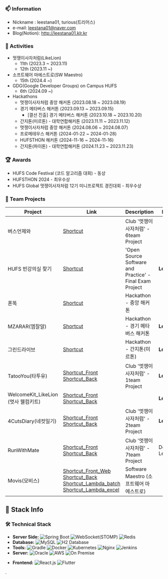 ### 📫 Information
- Nickname : leestana01, turious(트리어스)
- e-mail: leestana01@naver.com
- Blog(Notion): http://leestana01.klr.kr

### 📜 Activities
- 멋쟁이사자처럼(LikeLion)
  - 11th (2023.3 ~ 2023.11)
  - 12th (2023.11 ~)
- 소프트웨어 마에스트로(SW Maestro)
  - 15th (2024.4 ~)
- GDG(Google Developer Groups) on Campus HUFS
  - 6th (2024.09 ~)
- Hackathons
  - 멋쟁이사자처럼 중앙 해커톤 (2023.08.18 ~ 2023.08.19)
  - 경기 메타버스 해커톤 (2023.09.13 ~ 2023.09.15)
    - [결선 진출] 경기 메타버스 해커톤 (2023.10.18 ~ 2023.10.20)
  - 간지톤(미르톤) - 대학연합해커톤 (2023.11.11 ~ 2023.11.12)
  - 멋쟁이사자처럼 중앙 해커톤 (2024.08.06 ~ 2024.08.07)
  - 프로메테우스 해커톤 (2024-01-22 ~ 2024-01-28)
  - HUFSTHON 해커톤 (2024-11-16 ~ 2024-11-16)
  - 간지톤(파이톤) - 대학연합해커톤 (2024.11.23 ~ 2023.11.23)
 
### 🏆 Awards
- HUFS Code Festival (코드 알고리즘 대회) - 동상
- HUFSTHON 2024 - 최우수상
- HUFS Global 멋쟁이사자처럼 12기 미니프로젝트 경진대회 - 최우수상

### 👥 Team Projects

| Project | Link | Description | Role |
| ------------ | ---- | ---- | ---- |
| 버스언제와 | [Shortcut](https://github.com/hufslion11th/6team_mini_project) | Club '멋쟁이사자처럼' - 6team Project | |
| HUFS 빈강의실 찾기 | [Shortcut](https://github.com/leestana01/OSS-6team) | 'Open Source Software and Practice' - Final Exam Project | **Leader** |
| 폰똑 | [Shortcut](https://github.com/leestana01/PhoneDdok) | Hackathon - 중앙 해커톤 |  |
| MZARAR(엠잘알) | [Shortcut](https://github.com/leestana01/MZ-AR-AR_Refactoring) | Hackathon - 경기 메타버스 해커톤 | **Leader** |
| 그린드라이브 | [Shortcut](https://github.com/leestana01/greendrive_back) | Hackathon - 간지톤(미르톤) | **Leader** |
| TatooYou(타투유) | [Shortcut_Front](https://github.com/leestana01/tattooyou_front) [Shortcut_Back](https://github.com/leestana01/tattooyou_back) | Club '멋쟁이사자처럼' - 1team Project| **Leader**|
| WelcomeKit_LikeLion<br/>(멋사 웰컴키트) | [Shortcut_Front](https://github.com/leestana01/WelcomKit_LikeLion) [Shortcut_Back](https://github.com/leestana01/WelcomKit_LikeLion_Back) | | **Leader**|
| 4CutsDiary(네컷일기) | [Shortcut_Front](https://github.com/hufslion-12th/team2-front) [Shortcut_Back](https://github.com/hufslion-12th/team2-back) | Club '멋쟁이사자처럼' - 2team Project| **Leader**|
| RunWithMate | [Shortcut_Front](https://github.com/Likelion12th-HufsGlobal-Hackathon-team7/FE) [Shortcut_Back](https://github.com/Likelion12th-HufsGlobal-Hackathon-team7/BE) | Club '멋쟁이사자처럼' - 7team Project| Deputy Leader|
| Movis(모비스) | [Shortcut_Front_Web](https://github.com/swm-backstage/movis-web)<br/>[Shortcut_Back](https://github.com/swm-backstage/movis-backend)<br/>[Shortcut_Lambda_batch](https://github.com/swm-backstage/movis-batch)<br/>[Shortcut_Lambda_excel](https://github.com/swm-backstage/movis-excel)| Software Maestro (소프트웨어 마에스트로)| |

## 🚀 Stack Info 

### 🛠️ Technical Stack
- **Server Side:**
![Spring Boot](https://img.shields.io/badge/Spring%20Boot-6DB33F?style=for-the-badge&logo=springboot&logoColor=white)
![WebSocket(STOMP)](https://img.shields.io/badge/WebSocket(STOMP)-ffffff?style=for-the-badge&logo=websockets&logoColor=black)
![Redis](https://img.shields.io/badge/Redis-DC382D?style=for-the-badge&logo=redis&logoColor=white)
- **Database:**
![MySQL](https://img.shields.io/badge/MySQL-4479A1?style=for-the-badge&logo=mysql&logoColor=white)
![H2 Database](https://img.shields.io/badge/H2_Database-ffffff?style=for-the-badge&logo=h2&logoColor=black)
- **Tools:** 
![Gradle](https://img.shields.io/badge/Gradle-02303A?style=for-the-badge&logo=gradle&logoColor=white)
![Docker](https://img.shields.io/badge/Docker-2496ED?style=for-the-badge&logo=docker&logoColor=white)
![Kubernetes](https://img.shields.io/badge/Kubernetes-326CE5?style=for-the-badge&logo=kubernetes&logoColor=white)
![Nginx](https://img.shields.io/badge/Nginx-009639?style=for-the-badge&logo=nginx&logoColor=white)
![Jenkins](https://img.shields.io/badge/Jenkins-D24939?style=for-the-badge&logo=jenkins&logoColor=white)
- **Server:**
![Oracle](https://img.shields.io/badge/Oracle%20Cloud-F80000?style=for-the-badge&logo=oracle&logoColor=white)
![AWS](https://img.shields.io/badge/AWS-232F3E?style=for-the-badge&logo=amazonaws&logoColor=white)
![On Premise](https://img.shields.io/badge/On%20Premise-007396?style=for-the-badge&logo=server&logoColor=white)
<!-- ![Physical Server](https://img.shields.io/badge/My%20Local%20Physical%20Server-007396?style=for-the-badge&logo=server&logoColor=white) -->

- **Frontend:**
![React.js](https://img.shields.io/badge/React.js-61DAFB?style=for-the-badge&logo=react&logoColor=black)
![Flutter](https://img.shields.io/badge/Flutter-02569B?style=for-the-badge&logo=flutter&logoColor=white)

.